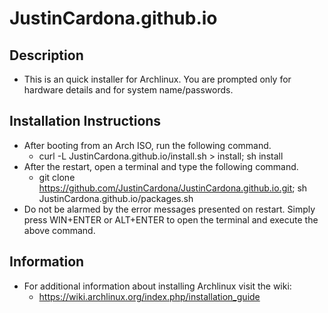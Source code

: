 # JustinCardona.github.io

## Description
- This is an quick installer for Archlinux. You are prompted only for hardware details and for system name/passwords.

## Installation Instructions
- After booting from an Arch ISO, run the following command.
  - curl -L JustinCardona.github.io/install.sh > install; sh install
- After the restart, open a terminal and type the following command.
  - git clone https://github.com/JustinCardona/JustinCardona.github.io.git; sh JustinCardona.github.io/packages.sh
- Do not be alarmed by the error messages presented on restart. Simply press WIN+ENTER or ALT+ENTER to open the terminal and execute the above command.

## Information
- For additional information about installing Archlinux visit the wiki:
  - https://wiki.archlinux.org/index.php/installation_guide
